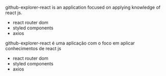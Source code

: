 github-explorer-react is an application focused on applying knowledge of react js.
 - react router dom
 - styled components
 - axios


github-explorer-react é uma aplicação com o foco em aplicar conhecimentos de react js
 - react router dom
 - styled components
 - axios
